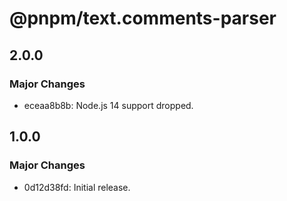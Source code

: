 # @pnpm/text.comments-parser

## 2.0.0

### Major Changes

- eceaa8b8b: Node.js 14 support dropped.

## 1.0.0

### Major Changes

- 0d12d38fd: Initial release.
